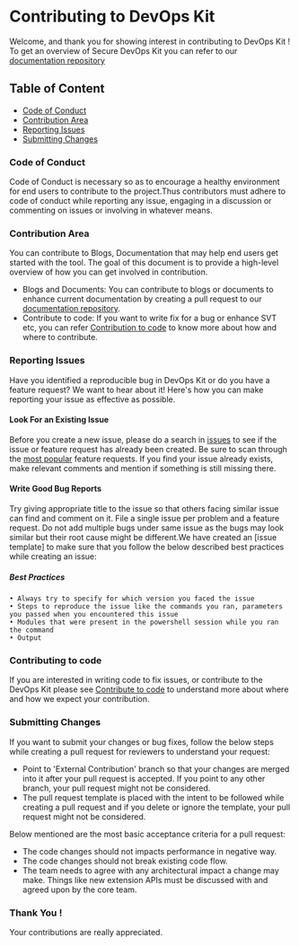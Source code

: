 # Contributing to DevOps Kit 

Welcome, and thank you for showing interest in contributing to DevOps Kit ! 
To get an overview of Secure DevOps Kit you can refer to our [documentation repository]( https://github.com/azsk/DevOpsKit-docs.)


## Table of Content
 * [Code of Conduct](/CONTRIBUTING.md#code-of-conduct)
 * [Contribution Area](/CONTRIBUTING.md#asking-questions)
 * [Reporting Issues](/CONTRIBUTING.md#submitting-changes)
 * [Submitting Changes](/CONTRIBUTING.md#submitting-changes)
	
	
### Code of Conduct
Code of Conduct is necessary so as to encourage a healthy environment for end users to contribute to the project.Thus contributors must adhere to code of conduct while reporting any issue, engaging in a discussion or commenting on issues or involving in whatever means.

### Contribution Area
You can contribute to Blogs, Documentation that may help end users get started with the tool. The goal of this document is to provide a high-level overview of how you can get involved in contribution.
 * Blogs and Documents: You can contribute to blogs or documents to enhance current documentation by creating a pull request to our [documentation repository](https://github.com/azsk/DevOpsKit-docs).
* Contribute to code:  If you want to write fix for a bug or enhance SVT etc, you can refer [Contribution to code]() to know more about how and where to contribute. 


### Reporting Issues
Have you identified a reproducible bug in DevOps Kit or do you have a feature request? We want to hear about it! Here's how you can make reporting your issue as effective as possible.

#### Look For an Existing Issue
Before you create a new issue, please do a search in [issues](https://github.com/azsk/DevOpsKit/issues) to see if the issue or feature request has already been created.
Be sure to scan through the [most popular]() feature requests.
If you find your issue already exists, make relevant comments and mention if something is still missing there.

#### Write Good Bug Reports
Try giving appropriate title to the issue so that others facing similar issue can find and comment on it. File a single issue per problem and a feature request. Do not add multiple bugs under same issue as the bugs may look similar but their root cause might be different.We have created an [issue template] to make sure that you follow the below described best practices while creating an issue:
##### Best Practices
	• Always try to specify for which version you faced the issue
	• Steps to reproduce the issue like the commands you ran, parameters you passed when you encountered this issue
	• Modules that were present in the powershell session while you ran the command
	• Output

### Contributing to code

If you are interested in writing code to fix issues, or contribute to the DevOps Kit
please see [Contribute to code]() to understand more about where and how we expect your contribution.

### Submitting Changes
If you want to submit your changes or bug fixes, follow the below steps while creating a pull request for reviewers to understand your request:
* Point to 'External Contribution' branch so that your changes are merged into it after your pull request is accepted. If you point to any other branch, your pull request might not be considered.
* The pull request template is placed with the intent to be followed while creating a pull request and if you delete or ignore the template, your pull request might not be considered.
	
Below mentioned are the most basic acceptance criteria for a pull request: 
*  The code changes should not impacts performance in negative way.
*  The code changes should not break existing code flow.
*  The team needs to agree with any architectural impact a change may make. Things like new extension APIs must be discussed with and agreed upon by the core team.


### Thank You !
Your contributions are really appreciated.
